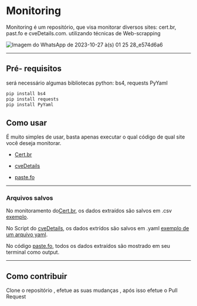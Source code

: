 # Monitoring

Monitoring é um repositório, que visa monitorar diversos sites: cert.br, past.fo e cveDetails.com. utilizando técnicas de Web-scrapping

![Imagem do WhatsApp de 2023-10-27 à(s) 01 25 28_e574d6a6](https://github.com/kaykRodr1gu3s/Monitoring/assets/110197812/0a2741bf-ced8-4f6d-93b4-8f3f31361de4)

---

## Pré- requisitos
 será necessário algumas bibliotecas python: bs4, requests PyYaml

 ```bash
pip install bs4
pip install requests
pip install PyYaml
```




## Como usar

É muito simples de usar, basta apenas executar o qual código de qual site você deseja monitorar.

* [Cert.br](https://github.com/kaykRodr1gu3s/Monitoring/tree/main/cert.br)

* [cveDetails](https://github.com/kaykRodr1gu3s/Monitoring/tree/main/cveDetails)

* [paste.fo](https://github.com/kaykRodr1gu3s/Monitoring/tree/main/paste.fo)

---

### Arquivos salvos

No monitoramento do[Cert.br](https://github.com/kaykRodr1gu3s/Monitoring/tree/main/cert.br), os dados extraídos são salvos em .csv [exemplo](https://github.com/kaykRodr1gu3s/Monitoring/blob/main/cert.br/Honeypots/tcp-udp/tcp_ports.csv).

No Script do [cveDetails](https://github.com/kaykRodr1gu3s/Monitoring/tree/main/cveDetails), os dados extrídos são salvos em .yaml [exemplo de um arquivo yaml](https://github.com/kaykRodr1gu3s/Monitoring/blob/main/cveDetails/cve_files/CVE-2023-5631.yaml).

No código [paste.fo](https://github.com/kaykRodr1gu3s/Monitoring/tree/main/paste.fo), todos os dados extraídos são mostrado em seu terminal como output.


---

## Como contribuir

Clone o repositório , efetue as suas mudanças , após isso efetue o Pull Request
